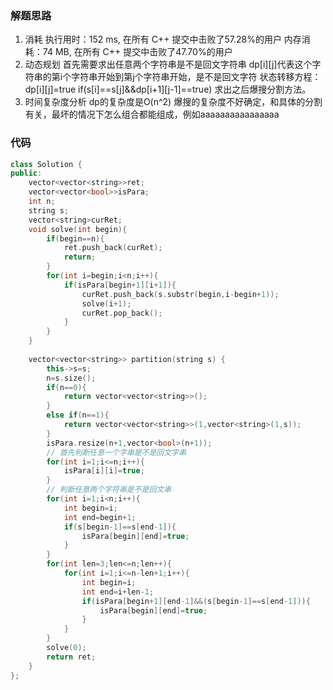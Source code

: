 ### 解题思路
1. 消耗
执行用时：152 ms, 在所有 C++ 提交中击败了57.28%的用户
内存消耗：74 MB, 在所有 C++ 提交中击败了47.70%的用户
2. 动态规划
首先需要求出任意两个字符串是不是回文字符串
dp[i][j]代表这个字符串的第i个字符串开始到第j个字符串开始，是不是回文字符
状态转移方程：dp[i][j]=true if(s[i]==s[j]&&dp[i+1][j-1]==true)
求出之后爆搜分割方法。
3. 时间复杂度分析
dp的复杂度是O(n^2)
爆搜的复杂度不好确定，和具体的分割有关，最坏的情况下怎么组合都能组成，例如aaaaaaaaaaaaaaaa
### 代码

```cpp
class Solution {
public:
    vector<vector<string>>ret;
    vector<vector<bool>>isPara;
    int n;
    string s;
    vector<string>curRet;
    void solve(int begin){
        if(begin==n){
            ret.push_back(curRet);
            return;
        }
        for(int i=begin;i<n;i++){
            if(isPara[begin+1][i+1]){
                curRet.push_back(s.substr(begin,i-begin+1));
                solve(i+1);
                curRet.pop_back();
            }
        }
    }
    
    vector<vector<string>> partition(string s) {
        this->s=s;
        n=s.size();
        if(n==0){
            return vector<vector<string>>();
        }
        else if(n==1){
            return vector<vector<string>>(1,vector<string>(1,s));
        }
        isPara.resize(n+1,vector<bool>(n+1));
        // 首先判断任意一个字串是不是回文字串
        for(int i=1;i<=n;i++){
            isPara[i][i]=true;
        }
        // 判断任意两个字符串是不是回文串
        for(int i=1;i<n;i++){
            int begin=i;
            int end=begin+1;
            if(s[begin-1]==s[end-1]){
                isPara[begin][end]=true;
            }
        }
        for(int len=3;len<=n;len++){
            for(int i=1;i<=n-len+1;i++){
                int begin=i;
                int end=i+len-1;
                if(isPara[begin+1][end-1]&&(s[begin-1]==s[end-1])){
                    isPara[begin][end]=true;
                }
            }
        }
        solve(0);
        return ret;
    }
};
```
